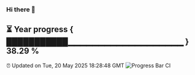 ### Hi there 👋
⏳ Year progress { ███████████▁▁▁▁▁▁▁▁▁▁▁▁▁▁▁▁▁▁▁ } 38.29 %
---
⏰ Updated on Tue, 20 May 2025 18:28:48 GMT
![Progress Bar CI](https://github.com/liununu/liununu/workflows/Progress%20Bar%20CI/badge.svg)

